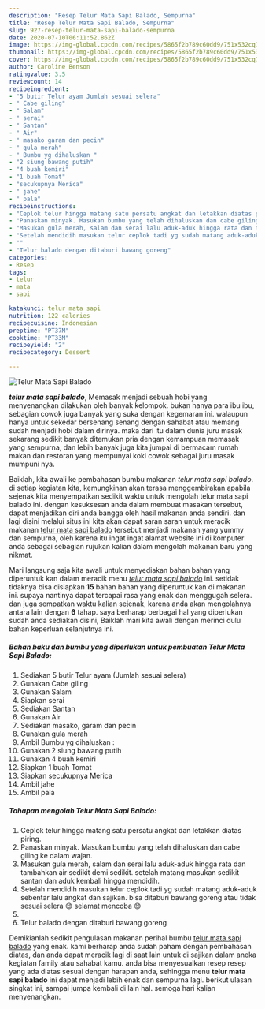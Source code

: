 ```yaml
---
description: "Resep Telur Mata Sapi Balado, Sempurna"
title: "Resep Telur Mata Sapi Balado, Sempurna"
slug: 927-resep-telur-mata-sapi-balado-sempurna
date: 2020-07-10T06:11:52.862Z
image: https://img-global.cpcdn.com/recipes/5865f2b789c60dd9/751x532cq70/telur-mata-sapi-balado-foto-resep-utama.jpg
thumbnail: https://img-global.cpcdn.com/recipes/5865f2b789c60dd9/751x532cq70/telur-mata-sapi-balado-foto-resep-utama.jpg
cover: https://img-global.cpcdn.com/recipes/5865f2b789c60dd9/751x532cq70/telur-mata-sapi-balado-foto-resep-utama.jpg
author: Caroline Benson
ratingvalue: 3.5
reviewcount: 14
recipeingredient:
- "5 butir Telur ayam Jumlah sesuai selera"
- " Cabe giling"
- " Salam"
- " serai"
- " Santan"
- " Air"
- " masako garam dan pecin"
- " gula merah"
- " Bumbu yg dihaluskan "
- "2 siung bawang putih"
- "4 buah kemiri"
- "1 buah Tomat"
- "secukupnya Merica"
- " jahe"
- " pala"
recipeinstructions:
- "Ceplok telur hingga matang satu persatu angkat dan letakkan diatas piring."
- "Panaskan minyak. Masukan bumbu yang telah dihaluskan dan cabe giling ke dalam wajan."
- "Masukan gula merah, salam dan serai lalu aduk-aduk hingga rata dan tambahkan air sedikit demi sedikit. setelah matang masukan sedikit santan dan aduk kembali hingga mendidih."
- "Setelah mendidih masukan telur ceplok tadi yg sudah matang aduk-aduk sebentar lalu angkat dan sajikan. bisa ditaburi bawang goreng atau tidak sesuai selera 😊 selamat mencoba 😊"
- ""
- "Telur balado dengan ditaburi bawang goreng"
categories:
- Resep
tags:
- telur
- mata
- sapi

katakunci: telur mata sapi 
nutrition: 122 calories
recipecuisine: Indonesian
preptime: "PT37M"
cooktime: "PT33M"
recipeyield: "2"
recipecategory: Dessert

---
```



![Telur Mata Sapi Balado](https://img-global.cpcdn.com/recipes/5865f2b789c60dd9/751x532cq70/telur-mata-sapi-balado-foto-resep-utama.jpg)

<b><i>telur mata sapi balado</i></b>, Memasak menjadi sebuah hobi yang menyenangkan dilakukan oleh banyak kelompok. bukan hanya para ibu ibu, sebagian cowok juga banyak yang suka dengan kegemaran ini. walaupun hanya untuk sekedar bersenang senang dengan sahabat atau memang sudah menjadi hobi dalam dirinya. maka dari itu dalam dunia juru masak sekarang sedikit banyak ditemukan pria dengan kemampuan memasak yang sempurna, dan lebih banyak juga kita jumpai di bermacam rumah makan dan restoran yang mempunyai koki cowok sebagai juru masak mumpuni nya.



Baiklah, kita awali ke pembahasan bumbu makanan <i>telur mata sapi balado</i>. di setiap kegiatan kita, kemungkinan akan terasa menggembirakan apabila sejenak kita menyempatkan sedikit waktu untuk mengolah telur mata sapi balado ini. dengan kesuksesan anda dalam membuat masakan tersebut, dapat menjadikan diri anda bangga oleh hasil makanan anda sendiri. dan lagi disini melalui situs ini kita akan dapat saran saran untuk meracik makanan <u>telur mata sapi balado</u> tersebut menjadi makanan yang yummy dan sempurna, oleh karena itu ingat ingat alamat website ini di komputer anda sebagai sebagian rujukan kalian dalam mengolah makanan baru yang nikmat.


Mari langsung saja kita awali untuk menyediakan bahan bahan yang diperuntuk kan dalam meracik menu <u><i>telur mata sapi balado</i></u> ini. setidak tidaknya bisa disiapkan <b>15</b> bahan bahan yang diperuntuk kan di makanan ini. supaya nantinya dapat tercapai rasa yang enak dan menggugah selera. dan juga sempatkan waktu kalian sejenak, karena anda akan mengolahnya antara lain dengan <b>6</b> tahap. saya berharap berbagai hal yang diperlukan sudah anda sediakan disini, Baiklah mari kita awali dengan merinci dulu bahan keperluan selanjutnya ini.

<!--inarticleads1-->

##### Bahan baku dan bumbu yang diperlukan untuk pembuatan Telur Mata Sapi Balado:

1. Sediakan 5 butir Telur ayam (Jumlah sesuai selera)
1. Gunakan  Cabe giling
1. Gunakan  Salam
1. Siapkan  serai
1. Sediakan  Santan
1. Gunakan  Air
1. Sediakan  masako, garam dan pecin
1. Gunakan  gula merah
1. Ambil  Bumbu yg dihaluskan :
1. Gunakan 2 siung bawang putih
1. Gunakan 4 buah kemiri
1. Siapkan 1 buah Tomat
1. Siapkan secukupnya Merica
1. Ambil  jahe
1. Ambil  pala




<!--inarticleads2-->

##### Tahapan mengolah Telur Mata Sapi Balado:

1. Ceplok telur hingga matang satu persatu angkat dan letakkan diatas piring.
1. Panaskan minyak. Masukan bumbu yang telah dihaluskan dan cabe giling ke dalam wajan.
1. Masukan gula merah, salam dan serai lalu aduk-aduk hingga rata dan tambahkan air sedikit demi sedikit. setelah matang masukan sedikit santan dan aduk kembali hingga mendidih.
1. Setelah mendidih masukan telur ceplok tadi yg sudah matang aduk-aduk sebentar lalu angkat dan sajikan. bisa ditaburi bawang goreng atau tidak sesuai selera 😊 selamat mencoba 😊
1. 
1. Telur balado dengan ditaburi bawang goreng




Demikianlah sedikit pengulasan makanan perihal bumbu <u>telur mata sapi balado</u> yang enak. kami berharap anda sudah paham dengan pembahasan diatas, dan anda dapat meracik lagi di saat lain untuk di sajikan dalam aneka kegiatan family atau sahabat kamu. anda bisa menyesuaikan resep resep yang ada diatas sesuai dengan harapan anda, sehingga menu <b>telur mata sapi balado</b> ini dapat menjadi lebih enak dan sempurna lagi. berikut ulasan singkat ini, sampai jumpa kembali di lain hal. semoga hari kalian menyenangkan.

